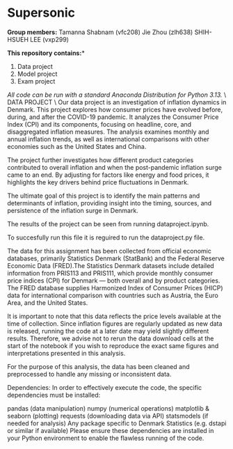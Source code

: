 # Supersonic

**Group members:**
Tamanna Shabnam (vfc208)
Jie Zhou (zlh638)
SHIH-HSUEH LEE (vxp299)

**This repository contains:***

1. Data project
1. Model project
1. Exam project

*All code can be run with a standard Anaconda Distribution for Python 3.13.*
\\
DATA PROJECT
\\
Our data project is an investigation of inflation dynamics in Denmark.
This project explores how consumer prices have evolved before, during, and after the COVID-19 pandemic. It analyzes the Consumer Price Index (CPI) and its components, focusing on headline, core, and disaggregated inflation measures. The analysis examines monthly and annual inflation trends, as well as international comparisons with other economies such as the United States and China.

The project further investigates how different product categories contributed to overall inflation and when the post-pandemic inflation surge came to an end. By adjusting for factors like energy and food prices, it highlights the key drivers behind price fluctuations in Denmark.

The ultimate goal of this project is to identify the main patterns and determinants of inflation, providing insight into the timing, sources, and persistence of the inflation surge in Denmark.

The results of the project can be seen from running dataproject.ipynb.

To succesfully run this file it is reguired to run the dataproject.py file.

The data for this assignment has been collected from official economic databases, primarily Statistics Denmark (StatBank) and the Federal Reserve Economic Data (FRED).The Statistics Denmark datasets include detailed information from PRIS113 and PRIS111, which provide monthly consumer price indices (CPI) for Denmark — both overall and by product categories. The FRED database supplies Harmonized Index of Consumer Prices (HICP) data for international comparison with countries such as Austria, the Euro Area, and the United States.

It is important to note that this data reflects the price levels available at the time of collection. Since inflation figures are regularly updated as new data is released, running the code at a later date may yield slightly different results. Therefore, we advise not to rerun the data download cells at the start of the notebook if you wish to reproduce the exact same figures and interpretations presented in this analysis.

For the purpose of this analysis, the data has been cleaned and preprocessed to handle any missing or inconsistent data.

Dependencies: In order to effectively execute the code, the specific dependencies must be installed:

pandas (data manipulation)
numpy (numerical operations)
matplotlib & seaborn (plotting)
requests (downloading data via API)
statsmodels (if needed for analysis)
Any package specific to Denmark Statistics (e.g. dstapi or similar if available)
Please ensure these dependencies are installed in your Python environment to enable the flawless running of the code.
